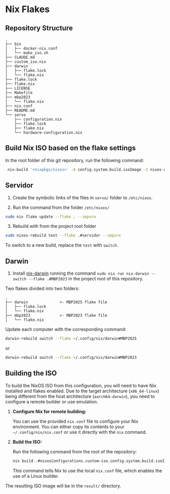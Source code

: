 # Nix Flakes

## Repository Structure

```
.
├── bin
│   ├── docker-nix.conf
│   └── make_iso.sh
├── CLAUDE.md
├── custom_iso.nix
├── darwin
│   ├── flake.lock
│   └── flake.nix
├── flake.lock
├── flake.nix
├── LICENSE
├── Makefile
├── mbp2023
│   └── flake.nix
├── nix.conf
├── README.md
└── servo
    ├── configuration.nix
    ├── flake.lock
    ├── flake.nix
    └── hardware-configuration.nix

```

## Build Nix ISO based on the flake settings

In the root folder of this git repository, run the following command:

```bash
 nix-build '<nixpkgs/nixos>' -A config.system.build.isoImage -I nixos-config=./custom_iso.nix
```

## Servidor

1. Create the symbolic links of the files in `servo/` folder to `/etc/nixos`.

2. Run the command from the folder `/etc/nixos/`
```bash
sudo nix flake update --flake . --impure
```

3. Rebuild with from the project root folder
```bash
sudo nixos-rebuild test --flake .#servidor --impure
```

To switch to a new build, replace the `test` with `switch`.

## Darwin

1. Install [nix-darwin](https://github.com/nix-darwin/nix-darwin) running the command `sudo nix run nix-darwin -- switch --flake .#MBP2023` in the project root of this repository.

Two flakes divided into two folders:

```
.
├── darwin              <- MBP2025 flake file
│   ├── flake.lock
│   └── flake.nix
├── mbp2023             <- MBP2023 flake file
│   └── flake.nix
```

Update each computer with the corresponding command:

```bash
darwin-rebuild switch --flake ~/.config/nix/darwin#MBP2025
```
or
```bash
darwin-rebuild switch --flake ~/.config/nix/darwin#MBP2023
```


## Building the ISO

To build the NixOS ISO from this configuration, you will need to have Nix installed and flakes enabled. Due to the target architecture (`x86_64-linux`) being different from the host architecture (`aarch64-darwin`), you need to configure a remote builder or use emulation.

1.  **Configure Nix for remote building:**

    You can use the provided `nix.conf` file to configure your Nix environment. You can either copy its contents to your `~/.config/nix/nix.conf` or use it directly with the `nix` command.

2.  **Build the ISO:**

    Run the following command from the root of the repository:

    ```bash
    nix build .#nixosConfigurations.custom-iso.config.system.build.isoImage --extra-experimental-features "nix-command flakes" --option extra-experimental-features "nix-command flakes" --config-file ./nix.conf
    ```

    This command tells Nix to use the local `nix.conf` file, which enables the use of a Linux builder.

The resulting ISO image will be in the `result/` directory.
